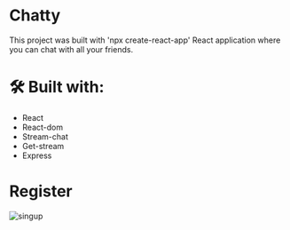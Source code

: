 # Chatty

This project was built with 'npx create-react-app'
React application where you can chat with all your friends.
 
# 🛠 Built with:

- React
- React-dom
- Stream-chat
- Get-stream
- Express

# Register

![singup](https://user-images.githubusercontent.com/74987940/138963997-73e02785-b1c3-4f46-b2e8-d3964bf3e7fb.png)

